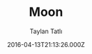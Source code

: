 ---
title: Moon
github: https://github.com/TaylanTatli/Moon
demo: https://taylantatli.github.io/Moon
author: Taylan Tatlı
ssg:
  - Jekyll
cms:
  - No Cms
date: 2016-04-13T21:13:26.000Z
description: Moon is a minimal, one column jekyll theme.
stale: true
---